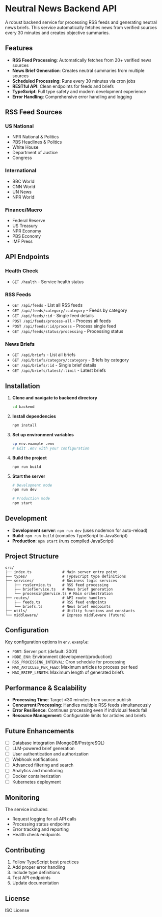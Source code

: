 # Neutral News Backend API

A robust backend service for processing RSS feeds and generating neutral news briefs. This service automatically fetches news from verified sources every 30 minutes and creates objective summaries.

## Features

- **RSS Feed Processing**: Automatically fetches from 20+ verified news sources
- **News Brief Generation**: Creates neutral summaries from multiple sources
- **Scheduled Processing**: Runs every 30 minutes via cron jobs
- **RESTful API**: Clean endpoints for feeds and briefs
- **TypeScript**: Full type safety and modern development experience
- **Error Handling**: Comprehensive error handling and logging

## RSS Feed Sources

### US National
- NPR National & Politics
- PBS Headlines & Politics
- White House
- Department of Justice
- Congress

### International
- BBC World
- CNN World
- UN News
- NPR World

### Finance/Macro
- Federal Reserve
- US Treasury
- NPR Economy
- PBS Economy
- IMF Press

## API Endpoints

### Health Check
- `GET /health` - Service health status

### RSS Feeds
- `GET /api/feeds` - List all RSS feeds
- `GET /api/feeds/category/:category` - Feeds by category
- `GET /api/feeds/:id` - Single feed details
- `POST /api/feeds/process-all` - Process all feeds
- `POST /api/feeds/:id/process` - Process single feed
- `GET /api/feeds/status/processing` - Processing status

### News Briefs
- `GET /api/briefs` - List all briefs
- `GET /api/briefs/category/:category` - Briefs by category
- `GET /api/briefs/:id` - Single brief details
- `GET /api/briefs/latest/:limit` - Latest briefs

## Installation

1. **Clone and navigate to backend directory**
   ```bash
   cd backend
   ```

2. **Install dependencies**
   ```bash
   npm install
   ```

3. **Set up environment variables**
   ```bash
   cp env.example .env
   # Edit .env with your configuration
   ```

4. **Build the project**
   ```bash
   npm run build
   ```

5. **Start the server**
   ```bash
   # Development mode
   npm run dev
   
   # Production mode
   npm start
   ```

## Development

- **Development server**: `npm run dev` (uses nodemon for auto-reload)
- **Build**: `npm run build` (compiles TypeScript to JavaScript)
- **Production**: `npm start` (runs compiled JavaScript)

## Project Structure

```
src/
├── index.ts              # Main server entry point
├── types/                # TypeScript type definitions
├── services/             # Business logic services
│   ├── rssService.ts     # RSS feed processing
│   ├── briefService.ts   # News brief generation
│   └── processingService.ts # Main orchestration
├── routes/               # API route handlers
│   ├── feeds.ts          # RSS feed endpoints
│   └── briefs.ts         # News brief endpoints
├── utils/                # Utility functions and constants
└── middleware/           # Express middleware (future)
```

## Configuration

Key configuration options in `env.example`:

- `PORT`: Server port (default: 3001)
- `NODE_ENV`: Environment (development/production)
- `RSS_PROCESSING_INTERVAL`: Cron schedule for processing
- `MAX_ARTICLES_PER_FEED`: Maximum articles to process per feed
- `MAX_BRIEF_LENGTH`: Maximum length of generated briefs

## Performance & Scalability

- **Processing Time**: Target ≤30 minutes from source publish
- **Concurrent Processing**: Handles multiple RSS feeds simultaneously
- **Error Resilience**: Continues processing even if individual feeds fail
- **Resource Management**: Configurable limits for articles and briefs

## Future Enhancements

- [ ] Database integration (MongoDB/PostgreSQL)
- [ ] LLM-powered brief generation
- [ ] User authentication and authorization
- [ ] Webhook notifications
- [ ] Advanced filtering and search
- [ ] Analytics and monitoring
- [ ] Docker containerization
- [ ] Kubernetes deployment

## Monitoring

The service includes:
- Request logging for all API calls
- Processing status endpoints
- Error tracking and reporting
- Health check endpoints

## Contributing

1. Follow TypeScript best practices
2. Add proper error handling
3. Include type definitions
4. Test API endpoints
5. Update documentation

## License

ISC License
